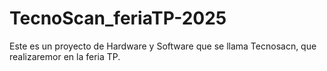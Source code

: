 # TecnoScan_feriaTP-2025
Este es un proyecto de Hardware y Software que se llama Tecnosacn, que realizaremor en la feria TP.
